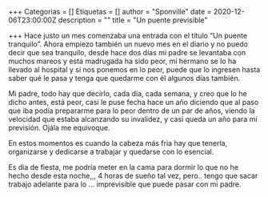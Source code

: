 +++
Categorias = []
Etiquetas = []
author = "Sponville"
date = 2020-12-06T23:00:00Z
description = ""
title = "Un puente previsible"

+++
Hace justo un mes comenzaba una entrada con el título “Un puente tranquilo”. Ahora empiezo también un nuevo mes en el diario y no puedo decir que sea tranquilo, desde hace dos días mi padre se levantaba con muchos mareos y esta madrugada ha sido peor, mi hermano se lo ha llevado al hospital y si nos ponemos en lo peor, puede que lo ingresen hasta saber qué le pasa y tenga que quedarme con él algunos días también.

Mi padre, todo hay que decirlo, cada día, cada semana, y creo que lo he dicho antes, está peor, casi le puse fecha hace un año diciendo que al paso que iba podía prepararme para lo peor dentro de un par de años, viendo la velocidad que estaba alcanzando su invalidez, y casi queda un año para mi previsión. Ojála me equivoque.

En estos momentos es cuando la cabeza más fria hay que tenerla, organizarse y dedicarse a trabajar y quedarse con lo esencial.

Es día de fiesta, me podría meter en la cama para dormir lo que no he hecho desde esta noche,,, 4 horas de sueño tal vez, pero.. tengo que sacar trabajo adelante para lo … imprevisible que puede pasar con mi padre.